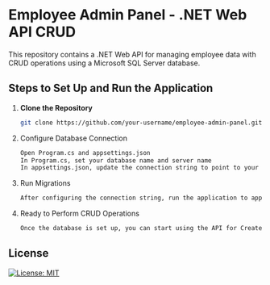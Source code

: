 # Employee Admin Panel - .NET Web API CRUD

This repository contains a .NET Web API for managing employee data with CRUD operations using a Microsoft SQL Server database.

## Steps to Set Up and Run the Application

1. **Clone the Repository**
   ```bash
   git clone https://github.com/your-username/employee-admin-panel.git

2. Configure Database Connection
   ```bash
   Open Program.cs and appsettings.json
   In Program.cs, set your database name and server name
   In appsettings.json, update the connection string to point to your local SQL Server instance and database

3. Run Migrations
   ```bash
   After configuring the connection string, run the application to apply database migrations and set up the database schema.

5. Ready to Perform CRUD Operations
   ```bash
   Once the database is set up, you can start using the API for Create, Read, Update, Delete operations.

## License
   [![License: MIT](https://img.shields.io/badge/License-MIT-yellow.svg)](https://opensource.org/licenses/MIT)
